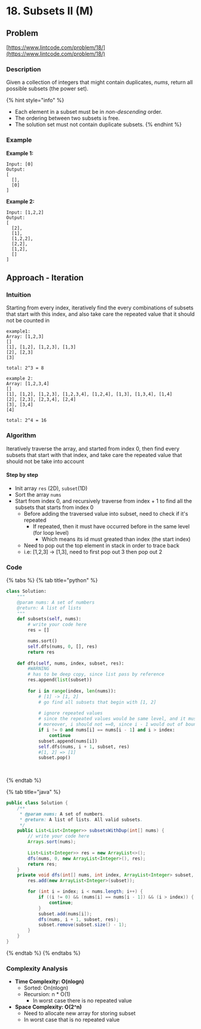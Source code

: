 # 18. Subsets II \(M\)

## Problem

[https://www.lintcode.com/problem/18/](https://www.lintcode.com/problem/18/)

### Description

Given a collection of integers that might contain duplicates, _nums_, return all possible subsets \(the power set\).

{% hint style="info" %}
* Each element in a subset must be in _non-descending_ order.
* The ordering between two subsets is free.
* The solution set must not contain duplicate subsets.
{% endhint %}

### Example

**Example 1:**

```text
Input: [0]
Output:
[
  [],
  [0]
]
```

**Example 2:**

```text
Input: [1,2,2]
Output:
[
  [2],
  [1],
  [1,2,2],
  [2,2],
  [1,2],
  []
]
```

## 

## Approach - Iteration

### Intuition

Starting from every index, iteratively find the every combinations of subsets that start with this index, and also take care the repeated value that it should not be counted in

```text
example1: 
Array: [1,2,3]
[]
[1], [1,2], [1,2,3], [1,3]
[2], [2,3]
[3]

total: 2^3 = 8

example 2:
Array: [1,2,3,4]
[]
[1], [1,2], [1,2,3], [1,2,3,4], [1,2,4], [1,3], [1,3,4], [1,4]
[2], [2,3], [2,3,4], [2,4]
[3], [3,4]
[4]

total: 2^4 = 16
```

### Algorithm 

Iteratively traverse the array, and started from index 0, then find every subsets that start with that index, and take care the repeated value that should not be take into account

#### Step by step

* Init array `res` \(2D\), `subset`\(1D\)
* Sort the array `nums`
* Start from index 0, and recursively traverse from index + 1 to find all the subsets that starts from index 0
  * Before adding the traversed value into subset, need to check if it's repeated
    * If repeated, then it must have occurred before in the same level \(for loop level\)
      * Which means its id must greated than index \(the start index\)
  * Need to pop out the top element in stack in order to trace back
  * i.e: \[1,2,3\] -&gt; \[1,3\], need to first pop out 3 then pop out 2

### Code

{% tabs %}
{% tab title="python" %}
```python
class Solution:
    """
    @param nums: A set of numbers
    @return: A list of lists
    """
    def subsets(self, nums):
        # write your code here
        res = []

        nums.sort()
        self.dfs(nums, 0, [], res)
        return res
    
    def dfs(self, nums, index, subset, res):
        #WARNING
        # has to be deep copy, since list pass by reference
        res.append(list(subset))
        
        for i in range(index, len(nums)):
            # [1] -> [1, 2]
            # go find all subsets that begin with [1, 2]
            
            # ignore repeated values
            # since the repeated values would be same level, and it must appeard after index
            # moreover, i should not ==0, since i - 1 would out of bound
            if i != 0 and nums[i] == nums[i - 1] and i > index:
                continue
            subset.append(nums[i])
            self.dfs(nums, i + 1, subset, res)
            #[1, 2] => [1]
            subset.pop()
        
        

```
{% endtab %}

{% tab title="java" %}
```java
public class Solution {
    /**
     * @param nums: A set of numbers.
     * @return: A list of lists. All valid subsets.
     */
    public List<List<Integer>> subsetsWithDup(int[] nums) {
        // write your code here
        Arrays.sort(nums);
        
        List<List<Integer>> res = new ArrayList<>();
        dfs(nums, 0, new ArrayList<Integer>(), res);
        return res;
    }
    private void dfs(int[] nums, int index, ArrayList<Integer> subset, List<List<Integer>> res) {
        res.add(new ArrayList<Integer>(subset));

        for (int i = index; i < nums.length; i++) {
            if ((i != 0) && (nums[i] == nums[i - 1]) && (i > index)) {
                continue;
            }
            subset.add(nums[i]);
            dfs(nums, i + 1, subset, res);
            subset.remove(subset.size() - 1);
        }
    }
}
```
{% endtab %}
{% endtabs %}

### Complexity Analysis

* **Time Complexity: O\(nlogn\)**
  * Sorted: On\(nlogn\)
  * Recursion: n \* O\(1\)
    * In worst case there is no repeated value
* **Space Complexity: O\(2^n\)**
  * Need to allocate new array for storing subset
  * In worst case that is no repeated value

